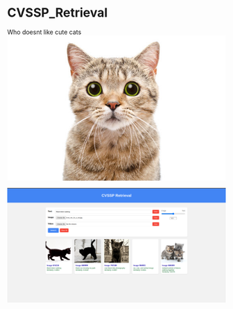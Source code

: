 # CVSSP_Retrieval
Who doesnt like cute cats
![Features Image](cute_cat.jpg)

![Features Image](frontend.png) 